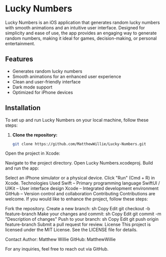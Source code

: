 # Lucky Numbers

Lucky Numbers is an iOS application that generates random lucky numbers with smooth animations and an intuitive user interface. Designed for simplicity and ease of use, the app provides an engaging way to generate random numbers, making it ideal for games, decision-making, or personal entertainment.

## Features

- Generates random lucky numbers
- Smooth animations for an enhanced user experience
- Clean and user-friendly interface
- Dark mode support
- Optimized for iPhone devices

## Installation

To set up and run Lucky Numbers on your local machine, follow these steps:

1. **Clone the repository:**
   ```sh
   git clone https://github.com/MatthewWillie/Lucky-Numbers.git
Open the project in Xcode:

Navigate to the project directory.
Open Lucky Numbers.xcodeproj.
Build and run the app:

Select an iPhone simulator or a physical device.
Click "Run" (Cmd + R) in Xcode.
Technologies Used
Swift – Primary programming language
SwiftUI / UIKit – User interface design
Xcode – Integrated development environment
GitHub – Version control and collaboration
Contributing
Contributions are welcome. If you would like to enhance the project, follow these steps:

Fork the repository.
Create a new branch:
sh
Copy
Edit
git checkout -b feature-branch
Make your changes and commit:
sh
Copy
Edit
git commit -m "Description of changes"
Push to your branch:
sh
Copy
Edit
git push origin feature-branch
Submit a pull request for review.
License
This project is licensed under the MIT License. See the LICENSE file for details.

Contact
Author: Matthew Willie
GitHub: MatthewWillie

For any inquiries, feel free to reach out via GitHub.

